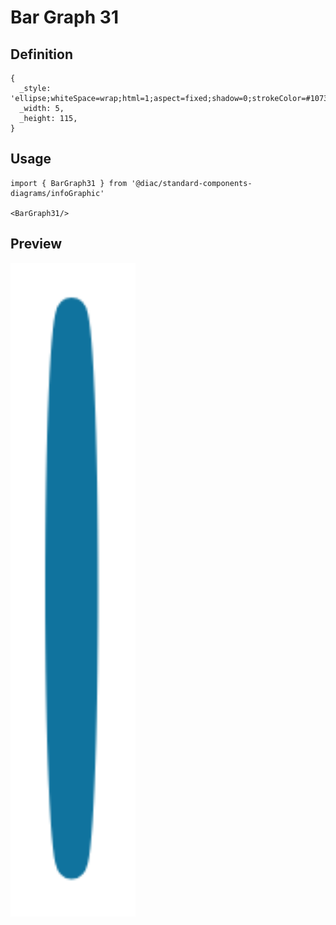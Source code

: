 # Bar Graph 31

## Definition

```
{
  _style: 'ellipse;whiteSpace=wrap;html=1;aspect=fixed;shadow=0;strokeColor=#10739E;strokeWidth=6;fontSize=16;align=center;fontStyle=1',
  _width: 5,
  _height: 115,
}
```

## Usage

```
import { BarGraph31 } from '@diac/standard-components-diagrams/infoGraphic'

<BarGraph31/>
```

## Preview

<img src="./bar-graph-31.png" width="200"/>
